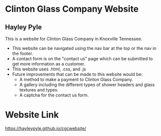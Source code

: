 # Clinton Glass Company Website

## Hayley Pyle

This is a website for Clinton Glass Company in Knoxville Tennessee. 
- This website can be navigated using the nav bar at the top or the nav in the footer.
- A contact form is on the "contact us" page which can be submitted to get more information as a customer. 
- This website uses .html, .css, and .js
- Future improvements that can be made to this website would be:
    - A method to make a payment to Clinton Glass Company.
    - A gallery including the different types of shower headers and glass textures and types.
    - A captcha for the contact us form.

# Website Link
https://hayleypyle.github.io/cgcwebsite/
